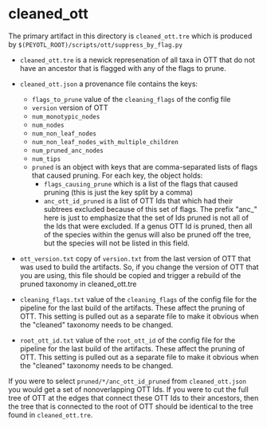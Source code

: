 # cleaned_ott
The primary artifact in this directory is `cleaned_ott.tre` which is
produced by `$(PEYOTL_ROOT)/scripts/ott/suppress_by_flag.py`

  * `cleaned_ott.tre` is a newick represenation of all taxa in OTT that
    do not have an ancestor that is flagged with any of the flags to prune.

  * `cleaned_ott.json` a provenance file contains the keys:
    * `flags_to_prune` value of the `cleaning_flags` of the config file
    * `version`  version of OTT
    * `num_monotypic_nodes`
    * `num_nodes`
    * `num_non_leaf_nodes`
    * `num_non_leaf_nodes_with_multiple_children`
    * `num_pruned_anc_nodes`
    * `num_tips`
    * `pruned` is an object with keys that are comma-separated lists of
        flags that caused pruning. For each key, the object holds:
        * `flags_causing_prune` which is a list of the flags that caused
            pruning (this is just the key split by a comma)
        * `anc_ott_id_pruned` is a list of OTT Ids that which had their
            subtrees excluded because of this set of flags. The prefix
            "anc_" here is just to emphasize that the set of Ids pruned
            is not all of the Ids that were excluded. If a genus OTT Id
            is pruned, then all of the species within the genus will
            also be pruned off the tree, but the species will not be listed
            in this field.

  * `ott_version.txt` copy of `version.txt` from the last version of OTT that was
  used to build the artifacts. So, if you change the version of OTT that you 
  are using, this file should be copied and trigger a rebuild of the pruned 
  taxonomy in cleaned_ott.tre

  * `cleaning_flags.txt` value of the `cleaning_flags` of the config file for
  the pipeline for the last build of the artifacts. These affect the pruning
  of OTT.  This setting is pulled out as a separate file to make it obvious
  when the "cleaned" taxonomy needs to be changed.

  * `root_ott_id.txt` value of the `root_ott_id` of the config file for
  the pipeline for the last build of the artifacts. These affect the pruning
  of OTT.  This setting is pulled out as a separate file to make it obvious
  when the "cleaned" taxonomy needs to be changed.


If you were to select `pruned/*/anc_ott_id_pruned` from `cleaned_ott.json`
you would get a set of nonoverlapping OTT Ids. If you were to cut the full
tree of OTT at the edges that connect these OTT Ids to their ancestors, then
the tree that is connected to the root of OTT should be identical to the
tree found in `cleaned_ott.tre`.

